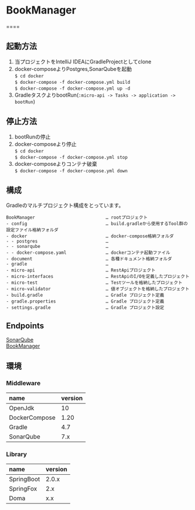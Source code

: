 # BookManager
====

## 起動方法

1. 当プロジェクトをIntelliJ IDEAにGradleProjectとしてclone  
2. docker-composeよりPostgres,SonarQubeを起動  
    `$ cd docker`  
    `$ docker-compose -f docker-compose.yml build`  
    `$ docker-compose -f docker-compose.yml up -d`  
3. GradleタスクよりbootRun(`:micro-api -> Tasks -> application -> bootRun`)

## 停止方法

1. bootRunの停止  
2. docker-composeより停止  
    `$ cd docker`  
    `$ docker-compose -f docker-compose.yml stop`
3. docker-composeよりコンテナ破棄  
    `$ docker-compose -f docker-compose.yml down`
        
## 構成

Gradleのマルチプロジェクト構成をとっています。

```
BookManager                           … rootプロジェクト
- config                              … build.gradleから使用するTool群の設定ファイル格納フォルダ
- docker                              … docker-compose格納フォルダ
- - postgres                          … 
- - sonarqube                         … 
- - docker-compose.yaml               … dockerコンテナ起動ファイル
- document                            … 各種ドキュメント格納フォルダ
- gradle                              … 
- micro-api                           … RestApiプロジェクト
- micro-interfaces                    … RestApiのI/Oを定義したプロジェクト
- micro-test                          … Testツールを格納したプロジェクト
- micro-validator                     … 値オブジェクトを格納したプロジェクト
- build.gradle                        … Gradle プロジェクト定義
- gradle.properties                   … Gradle プロジェクト定義
- settings.gradle                     … Gradle プロジェクト設定
```    

## Endpoints

[SonarQube][]  
[BookManager][]  

## 環境

### Middleware

| name              | version
| :---------------- | :-------
| OpenJdk           | 10
| DockerCompose     | 1.20
| Gradle            | 4.7 
| SonarQube         | 7.x

### Library

| name               | version
| :----------------- | :------
| SpringBoot         | 2.0.x
| SpringFox          | 2.x
| Doma               | x.x

[BookManager]: http://localhost:8085/swagger-ui.html     "BookManager"
[SonarQube]: http://localhost:9000/sonar/     "SonarQube"